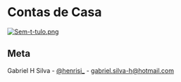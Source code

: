 # Contas de Casa

[![Sem-t-tulo.png](https://i.postimg.cc/668Yd7TH/Sem-t-tulo.png)](https://postimg.cc/mhGY4gYM)


## Meta

Gabriel H Silva - [@henrisi_](https://www.instagram.com/henrisi_/) - gabriel.silva-h@hotmail.com
